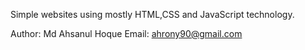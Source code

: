 
Simple websites using mostly HTML,CSS and JavaScript technology.


Author: Md Ahsanul Hoque
Email: ahrony90@gmail.com